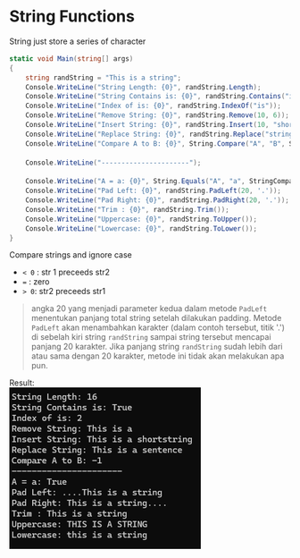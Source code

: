 # String Functions

String just store a series of character

```csharp
static void Main(string[] args)
{
    string randString = "This is a string";
    Console.WriteLine("String Length: {0}", randString.Length);
    Console.WriteLine("String Contains is: {0}", randString.Contains("is"));
    Console.WriteLine("Index of is: {0}", randString.IndexOf("is"));
    Console.WriteLine("Remove String: {0}", randString.Remove(10, 6));
    Console.WriteLine("Insert String: {0}", randString.Insert(10, "short")); // insert in index 10 -> word "short"
    Console.WriteLine("Replace String: {0}", randString.Replace("string", "sentence")); // replace "string" with "sentence"
    Console.WriteLine("Compare A to B: {0}", String.Compare("A", "B", StringComparison.OrdinalIgnoreCase)); // dengan mengabaikan perbedaan huruf besar-kecil (case-insensitive).

    Console.WriteLine("----------------------");

    Console.WriteLine("A = a: {0}", String.Equals("A", "a", StringComparison.OrdinalIgnoreCase));
    Console.WriteLine("Pad Left: {0}", randString.PadLeft(20, '.'));
    Console.WriteLine("Pad Right: {0}", randString.PadRight(20, '.'));
    Console.WriteLine("Trim : {0}", randString.Trim());
    Console.WriteLine("Uppercase: {0}", randString.ToUpper());
    Console.WriteLine("Lowercase: {0}", randString.ToLower());
}
```

Compare strings and ignore case
* `< 0` : str 1 preceeds str2
* `=` : zero
* `> 0`: str2 preceeds str1

> angka 20 yang menjadi parameter kedua dalam metode `PadLeft` menentukan panjang total string setelah dilakukan padding. Metode `PadLeft` akan menambahkan karakter (dalam contoh tersebut, titik '.') di sebelah kiri string `randString` sampai string tersebut mencapai panjang 20 karakter. Jika panjang string `randString` sudah lebih dari atau sama dengan 20 karakter, metode ini tidak akan melakukan apa pun.

Result: <br>
![Image](../images/basic/05-string-functions.png) 